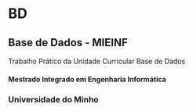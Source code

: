 # BD
## Base de Dados - MIEINF

Trabalho Prático da Unidade Curricular Base de Dados

#### Mestrado Integrado em Engenharia Informática 

### Universidade do Minho
